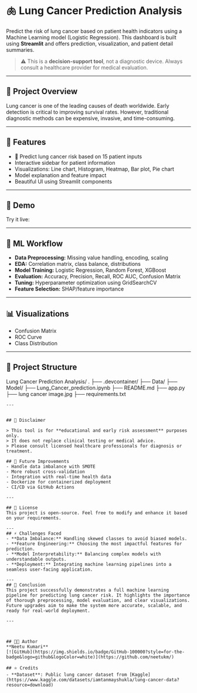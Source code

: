 # 🫁 Lung Cancer Prediction Analysis

Predict the risk of lung cancer based on patient health indicators using a Machine Learning model (Logistic Regression).
This dashboard is built using **Streamlit** and offers prediction, visualization, and patient detail summaries.

> ⚠️ This is a **decision-support tool**, not a diagnostic device. Always consult a healthcare provider for medical evaluation.

---

## 📌 Project Overview
Lung cancer is one of the leading causes of death worldwide.
Early detection is critical to improving survival rates. However, traditional diagnostic methods can be expensive, invasive, and time-consuming.

---

## 🌟 Features

- 🧠 Predict lung cancer risk based on 15 patient inputs
- Interactive sidebar for patient information
- Visualizations: Line chart, Histogram, Heatmap, Bar plot, Pie chart
- Model explanation and feature impact
- Beautiful UI using Streamlit components



---

## 📂 Demo

Try it live: 

---

## 🧠 ML Workflow
- **Data Preprocessing:** Missing value handling, encoding, scaling  
- **EDA:** Correlation matrix, class balance, distributions  
- **Model Training:** Logistic Regression, Random Forest, XGBoost  
- **Evaluation:** Accuracy, Precision, Recall, ROC AUC, Confusion Matrix  
- **Tuning:** Hyperparameter optimization using GridSearchCV  
- **Feature Selection:** SHAP/feature importance

---
## 📊 Visualizations
- Confusion Matrix  
- ROC Curve   
- Class Distribution

---


## 📁 Project Structure
Lung Cancer Prediction Analysis/
.
├── .devcontainer/
├── Data/
├── Model/
├── Lung_Cancer_prediction.ipynb
├── README.md
├── app.py
├── lung cancer image.jpg
├── requirements.txt

```
---


## 🔐 Disclaimer

> This tool is for **educational and early risk assessment** purposes only.  
> It does not replace clinical testing or medical advice.  
> Please consult licensed healthcare professionals for diagnosis or treatment.

## 🔧 Future Improvements
- Handle data imbalance with SMOTE  
- More robust cross-validation  
- Integration with real-time health data  
- Dockerize for containerized deployment  
- CI/CD via GitHub Actions

---

## 📜 License
This project is open-source. Feel free to modify and enhance it based on your requirements.

---
## ⚡ Challenges Faced
- **Data Imbalance:** Handling skewed classes to avoid biased models.
- **Feature Engineering:** Choosing the most impactful features for prediction.
- **Model Interpretability:** Balancing complex models with understandable outputs.
- **Deployment:** Integrating machine learning pipelines into a seamless user-facing application.

---
## 🏁 Conclusion
This project successfully demonstrates a full machine learning pipeline for predicting lung cancer risk. It highlights the importance of thorough preprocessing, model evaluation, and clear visualizations. Future upgrades aim to make the system more accurate, scalable, and ready for real-world deployment.

---



## 👨‍💻 Author
**Neetu Kumari**  
[![GitHub](https://img.shields.io/badge/GitHub-100000?style=for-the-badge&logo=github&logoColor=white)](https://github.com/neetukm/)

## ⭐ Credits
- **Dataset**: Public lung cancer dataset from [Kaggle](https://www.kaggle.com/datasets/iamtanmayshukla/lung-cancer-data?resource=download)
